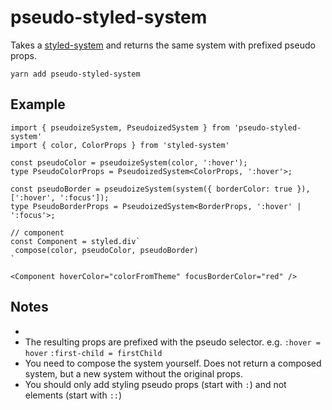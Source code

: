 # pseudo-styled-system

Takes a [styled-system](https://styled-system.com/) and returns the same system with prefixed pseudo props.

`yarn add pseudo-styled-system`

## Example

```tsx
import { pseudoizeSystem, PseudoizedSystem } from 'pseudo-styled-system'
import { color, ColorProps } from 'styled-system'

const pseudoColor = pseudoizeSystem(color, ':hover');
type PseudoColorProps = PseudoizedSystem<ColorProps, ':hover'>;

const pseudoBorder = pseudoizeSystem(system({ borderColor: true }), [':hover', ':focus']);
type PseudoBorderProps = PseudoizedSystem<BorderProps, ':hover' | ':focus'>;

// component
const Component = styled.div`
 compose(color, pseudoColor, pseudoBorder)
`

<Component hoverColor="colorFromTheme" focusBorderColor="red" />
```

## Notes
-
- The resulting props are prefixed with the pseudo selector. e.g. `:hover = hover` `:first-child = firstChild`
- You need to compose the system yourself. Does not return a composed system, but a new system without the original props. 
- You should only add styling pseudo props (start with `:`) and not elements (start with `::`)
